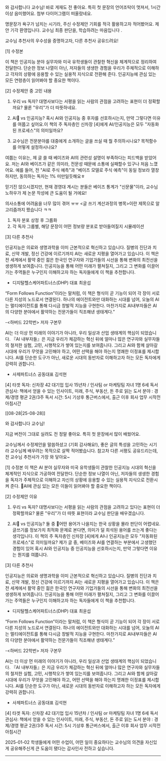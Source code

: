 와 감사합니다 교수님!  바로 게재도 전 좋아요. 특히 첫 문장의 언어조탁이 멋져서, 1시간 이상 음미했어요. 첨부 다이어그램이 떠올랐네요. 

명문장가 욕구가 넘치는 시기라, 주신 수정제안 기회를 적극 활용하고자 적어봤어요. 제안 기각 환영입니다. 교수님 최종 판단을, 학습하려는 마음입니다 .

교수님 추천사의 우수성을 증명하고자, 다른 추천사 공유드려요!

[1] 수정본

이 책은 인공지능 분야 실무자와 미국 유학생들이 관찰한 혁신을 체계적으로 정리하여 전달한다. 단순한 정보 나열이 아닌, 저자들의 생생한 경험을 우리가 주체적으로 이해하고 각자의 상황에 응용할 수 있는 실용적 지식으로 전환해 준다. 인공지능에 관심 있는 모든 연령층이 읽어봐야 할 중요한 책이다.

[2] 수정제안 중 고민 내용

1. 우리 vs 독자?
대명사보다는 서평을 읽는 사람의 관점을 고려하는 표현이 더 정확할까요? 물론 "우리"가 더 따뜻하네요.

2. AI vs 인공지능?
혹시 AI와 인공지능 중 후자를 선호하시는지, 만약 그렇다면 이유를 여쭙고 싶어요.이 책의 주 독자층인 신차장 [4]에게 AI/인공지능은 모두 "자동화된 프로세스"의 의미일까요? 

3. 교수님은 전문분야를 대중에게 소개하는 글을 쓰실 때 뭘 주의하시나요? 목적함수를 어떻게 설정하시나요?

여쭙는 이유는, 제 글 쓸 때 베이즈와 AI의 관련성 설명이 부족하다는 피드백을 받았어요. 저는 AI와 베이즈가 같은 의미라, 전문성 때문에 소통에 실패할수 있구나 처음 느꼈어요. 예를 들어, 전 "AI로 주식 예측"과 "베이즈 모델로 주식 예측"이 동일 정보라 열창하지만, 동의하는 독자는 1% 미만일듯해요ㅎ 

믿기진 않으시겠지만, 현재 경영대 계시는 분들은 베이즈 통계가 "신문물"이라, 교수님 노하우가 제 논문 작성에 큰 도움이 될 거에요!

의사소통에 어려움을 너무 많이 겪어 ㅠㅠ <글 쓰기 계산과정의 병목>이란 제목으로 알고리즘까지 짰습니다 ㅋㅋ
1) 독자 분포 상정 후 그룹화
2) 각 독자 그룹별, 해당 문장이 어떤 정보량 분포로 받아들여질지 시뮬레이션

[3] 다른 추천사

인공지능은 의료와 생명과학을 이미 근본적으로 혁신하고 있습니다. 질병의 진단과 치료, 신약 개발, 정신 건강에 이르기까지 AI는 새로운 지평을 열어가고 있습니다. 이 책은 전 세계에서 활약 중인 젊은 한국인 연구자와 기업가들의 시선을 통해 변화의 최전선을 생생하게 보여줍니다. 인공지능을 통해 어떤 미래가 펼쳐질지, 그리고 그 변화를 이끌어가는 주역들은 누구인지 이해하고자 하는 독자들에게 이 책을 추천합니다.

- 디지털헬스케어파트너스(DHP) 대표 최윤섭

“Form Follows Function”이라는 말처럼, 이 책은 형식이 곧 기능이 되어 각 장이 서로 다른 지성의 노드로서 연결된다. 하나의 에이전트와만 대화하는 시대를 넘어, 오늘의 AI는 멀티에이전트를 통해 다시금 창발적 지능을 구현한다. 마찬가지로 AI내부자들은 AI의 다양한 분야에서 활약하는 전문가들이 직조해낸 생태계다.”

-<하버드 22학번> 저자 구본무 

AI는 더 이상 먼 미래의 이야기가 아니라, 우리 일상과 산업 생태계의 핵심이 되었습니다.
『AI 내부자들』은 지금 우리가 체감하는 혁신 뒤에 얼마나 많은 연구자와 실무자들의 철저한 실험, 고민, 시행착오가 쌓여 있는지를 보여줍니다. 그리고 AI와 함께 살아갈 시대에 우리가 무엇을 고민해야 하고, 어떤 선택을 해야 하는지 명쾌한 이정표를 제시합니다.
AI를 단순한 도구가 아닌, 새로운 시대의 동반자로 이해하고자 하는 모든 독자에게 강력히 권합니다.

- 사제파트너스 공동대표 김석현

[4] 타겟 독자: 신차장 42 
대기업 입사 15년차 / 인사팀 or 마케팅팀 
자녀 1명 6세 
독서 관심사: 책에서 얻을 수 있는 인사이트, 미래, 주식, 부동산, 돈
주로 읽는 도서 분야 : 경제/경영 평균 2권/3주 
독서 시간: 5시 기상후 통근버스에서, 출근 이후 회사 업무 시작전 아침시간 

[[08-28|25-08-28]]

와 감사합니다 교수님! 

지금 버전이 그대로 실려도 전 정말 좋아요.  특히 첫 문장에서 많이 배웠어요.

교수님께서 수정제안을 말씀하셨고 (기회 감사해요!), 좋은 글의 특성을 고민하는 시기라 교수님께 배우려는 목적으로 살짝 적어봤습니다. 참고차 다른 서평도 공유드리는데, 전 교수님 추천사가 가장 와 닿아요~

[1] 수정본
이 책은 AI 분야 실무자와 미국 유학생들이 관찰한 인공지능 시대의 혁신을 체계적인 지식으로 가공하여 전달한다. 단순한 정보 나열이 아닌, 저자들의 생생한 경험을 독자가 주체적으로 이해하고 자신의 상황에 응용할 수 있는 실용적 지식으로 전환시켜 준다. AI에 관심 있는 모든 이들이 읽어봐야 할 중요한 책이다. 

[2] 수정제안 이유
1. 우리 vs 독자?
대명사보다는 서평을 읽는 사람의 관점을 고려하고 있다는 표현이 더 정확할까요? 물론 "우리"가 더 따뜻 표현이라 교수님 판단을 배우겠습니다.

2. AI vs 인공지능?
둘 중 어떤 용어가 나을지는 한국 상황을 몰라 판단이 어렵네요. 글쓰기를 정보가치 최적화 문제로 본다면, 의미가 덜 희석된 용어를 쓰는게 좋다는 생각입니다. 이 책의 주 독자층인 신차장 [4]에게 AI나 인공지능은 모두 "자동화된 프로세스"로 의미일까요? 제가 글 중, 베이즈와 AI를 연결하는 부분에서 고생했던 경험이 있어 혹시 AI와 인공지능 중 인공지능을 선호하시는지, 만약 그렇다면 이유는 뭔지를 여쭙니다. 

[3] 다른 추천사

인공지능은 의료와 생명과학을 이미 근본적으로 혁신하고 있습니다. 질병의 진단과 치료, 신약 개발, 정신 건강에 이르기까지 AI는 새로운 지평을 열어가고 있습니다. 이 책은 전 세계에서 활약 중인 젊은 한국인 연구자와 기업가들의 시선을 통해 변화의 최전선을 생생하게 보여줍니다. 인공지능을 통해 어떤 미래가 펼쳐질지, 그리고 그 변화를 이끌어가는 주역들은 누구인지 이해하고자 하는 독자들에게 이 책을 추천합니다.

- 디지털헬스케어파트너스(DHP) 대표 최윤섭

“Form Follows Function”이라는 말처럼, 이 책은 형식이 곧 기능이 되어 각 장이 서로 다른 지성의 노드로서 연결된다. 하나의 에이전트와만 대화하는 시대를 넘어, 오늘의 AI는 멀티에이전트를 통해 다시금 창발적 지능을 구현한다. 마찬가지로 AI내부자들은 AI의 다양한 분야에서 활약하는 전문가들이 직조해낸 생태계다.”

-<하버드 22학번> 저자 구본무 

AI는 더 이상 먼 미래의 이야기가 아니라, 우리 일상과 산업 생태계의 핵심이 되었습니다.
『AI 내부자들』은 지금 우리가 체감하는 혁신 뒤에 얼마나 많은 연구자와 실무자들의 철저한 실험, 고민, 시행착오가 쌓여 있는지를 보여줍니다. 그리고 AI와 함께 살아갈 시대에 우리가 무엇을 고민해야 하고, 어떤 선택을 해야 하는지 명쾌한 이정표를 제시합니다.
AI를 단순한 도구가 아닌, 새로운 시대의 동반자로 이해하고자 하는 모든 독자에게 강력히 권합니다.

- 사제파트너스 공동대표 김석현

[4]
타겟 독자: 신차장 42 
대기업 입사 15년차 / 인사팀 or 마케팅팀 
자녀 1명 6세 
독서 관심사: 책에서 얻을 수 있는 인사이트, 미래, 주식, 부동산, 돈
주로 읽는 도서 분야 : 경제/경영 평균 2권/3주 
독서 시간: 5시 기상후 통근버스에서, 출근 이후 회사 업무 시작전 아침시간 

2025-01-02
학생들에게 어떤 수업이, 어떤 일이 중요하다는 교수님의 의견을 자신있게 공유해주신게 큰 도움이 됐다는 감사인사 전하고 싶습니다. 

---
